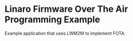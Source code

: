# Linaro Firmware Over The Air Programming Example

Example application that uses LWM2M to implement FOTA.
